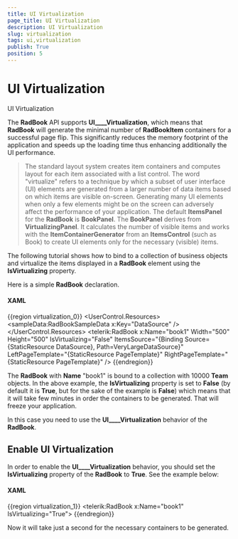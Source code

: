 ```yaml
---
title: UI Virtualization
page_title: UI Virtualization
description: UI Virtualization
slug: virtualization
tags: ui,virtualization
publish: True
position: 5
---
```


# UI Virtualization



UI Virtualization

The __RadBook__ API supports __UI____Virtualization__, which means that __RadBook__ will generate the minimal number of __RadBookItem__ containers for a successful page flip. This significantly reduces the memory footprint of the application and speeds up the loading time thus enhancing additionally the UI performance.

>The standard layout system creates item containers and computes layout for each item associated with a list control. The word "virtualize" refers to a technique by which a subset of user interface (UI) elements are generated from a larger number of data items based on which items are visible on-screen. Generating many UI elements when only a few elements might be on the screen can adversely affect the performance of your application.
The default __ItemsPanel__ for the __RadBook__ is __BookPanel__. The __BookPanel__ derives from __VirtualizingPanel__. It calculates the number of visible items and works with the __ItemContainerGenerator__ from an __ItemsControl__ (such as Book) to create UI elements only for the necessary (visible) items.

The following tutorial shows how to bind to a collection of business objects and virtualize the items displayed in a __RadBook__ element using the __IsVirtualizing__ property.

Here is a simple __RadBook__ declaration.

#### __XAML__

{{region virtualization_0}}
	    <UserControl.Resources>
	        <sampleData:RadBookSampleData x:Key="DataSource" />
	        <DataTemplate x:Key="PageTemplate">
	            <Border Background="LightGoldenrodYellow" 
	                    BorderBrush="Black"
	                    BorderThickness="1">
	                <TextBlock HorizontalAlignment="Center" 
	                           VerticalAlignment="Center"
	                           FontSize="36"
	                           Text="{Binding}" />
	            </Border>
	        </DataTemplate>
	    </UserControl.Resources>
	    <Grid x:Name="LayoutRoot" Background="White">
	        <telerik:RadBook x:Name="book1" 
	                         Width="500"
	                         Height="500"
	                         IsVirtualizing="False"
	                         ItemsSource="{Binding Source={StaticResource DataSource}, Path=VeryLargeDataSource}"
	                         LeftPageTemplate="{StaticResource PageTemplate}"
	                         RightPageTemplate="{StaticResource PageTemplate}" />
	    </Grid>
	{{endregion}}



The __RadBook__ with __Name__ "book1" is bound to a collection with 10000 __Team__ objects. In the above example, the __IsVirtualizing__ property is set to __False__ (by default it is __True__, but for the sake of the example is __False__) which means that it will take few minutes in order the containers to be generated. That will freeze your application.

In this case you need to use the __UI____Virtualization__ behavior of the __RadBook__. 

## Enable UI Virtualization

In order to enable the __UI____Virtualization__ behavior, you should set the __IsVirtualizing__  property of the __RadBook__ to __True__. See the example below:

#### __XAML__

{{region virtualization_1}}
	<telerik:RadBook x:Name="book1" IsVirtualizing="True">
	{{endregion}}



Now it will take just a second for the necessary containers to be generated.
